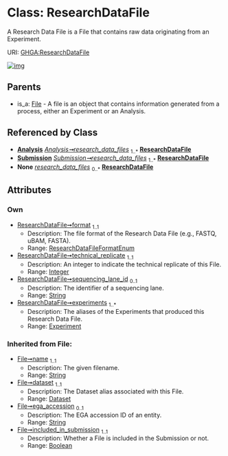
# Class: ResearchDataFile


A Research Data File is a File that contains raw data originating from an Experiment.

URI: [GHGA:ResearchDataFile](https://w3id.org/GHGA/ResearchDataFile)


[![img](https://yuml.me/diagram/nofunky;dir:TB/class/[Submission],[Experiment]<experiments%201..*-%20[ResearchDataFile&#124;format:ResearchDataFileFormatEnum;technical_replicate:integer;sequencing_lane_id:string%20%3F;name(i):string;ega_accession(i):string%20%3F;included_in_submission(i):boolean;alias(i):string],[Analysis]-%20research_data_files%201..*>[ResearchDataFile],[Submission]++-%20research_data_files%201..*>[ResearchDataFile],[Analysis]-%20research_data_files(i)%200..*>[ResearchDataFile],[Submission]-%20research_data_files(i)%200..*>[ResearchDataFile],[File]^-[ResearchDataFile],[File],[Experiment],[Dataset],[Analysis])](https://yuml.me/diagram/nofunky;dir:TB/class/[Submission],[Experiment]<experiments%201..*-%20[ResearchDataFile&#124;format:ResearchDataFileFormatEnum;technical_replicate:integer;sequencing_lane_id:string%20%3F;name(i):string;ega_accession(i):string%20%3F;included_in_submission(i):boolean;alias(i):string],[Analysis]-%20research_data_files%201..*>[ResearchDataFile],[Submission]++-%20research_data_files%201..*>[ResearchDataFile],[Analysis]-%20research_data_files(i)%200..*>[ResearchDataFile],[Submission]-%20research_data_files(i)%200..*>[ResearchDataFile],[File]^-[ResearchDataFile],[File],[Experiment],[Dataset],[Analysis])

## Parents

 *  is_a: [File](File.md) - A file is an object that contains information generated from a process, either an Experiment or an Analysis.

## Referenced by Class

 *  **[Analysis](Analysis.md)** *[Analysis➞research_data_files](Analysis_research_data_files.md)*  <sub>1..\*</sub>  **[ResearchDataFile](ResearchDataFile.md)**
 *  **[Submission](Submission.md)** *[Submission➞research_data_files](Submission_research_data_files.md)*  <sub>1..\*</sub>  **[ResearchDataFile](ResearchDataFile.md)**
 *  **None** *[research_data_files](research_data_files.md)*  <sub>0..\*</sub>  **[ResearchDataFile](ResearchDataFile.md)**

## Attributes


### Own

 * [ResearchDataFile➞format](ResearchDataFile_format.md)  <sub>1..1</sub>
     * Description: The file format of the Research Data File (e.g., FASTQ, uBAM, FASTA).
     * Range: [ResearchDataFileFormatEnum](ResearchDataFileFormatEnum.md)
 * [ResearchDataFile➞technical_replicate](ResearchDataFile_technical_replicate.md)  <sub>1..1</sub>
     * Description: An integer to indicate the technical replicate of this File.
     * Range: [Integer](types/Integer.md)
 * [ResearchDataFile➞sequencing_lane_id](ResearchDataFile_sequencing_lane_id.md)  <sub>0..1</sub>
     * Description: The identifier of a sequencing lane.
     * Range: [String](types/String.md)
 * [ResearchDataFile➞experiments](ResearchDataFile_experiments.md)  <sub>1..\*</sub>
     * Description: The aliases of the Experiments that produced this Research Data File.
     * Range: [Experiment](Experiment.md)

### Inherited from File:

 * [File➞name](File_name.md)  <sub>1..1</sub>
     * Description: The given filename.
     * Range: [String](types/String.md)
 * [File➞dataset](File_dataset.md)  <sub>1..1</sub>
     * Description: The Dataset alias associated with this File.
     * Range: [Dataset](Dataset.md)
 * [File➞ega_accession](File_ega_accession.md)  <sub>0..1</sub>
     * Description: The EGA accession ID of an entity.
     * Range: [String](types/String.md)
 * [File➞included_in_submission](File_included_in_submission.md)  <sub>1..1</sub>
     * Description: Whether a File is included in the Submission or not.
     * Range: [Boolean](types/Boolean.md)
